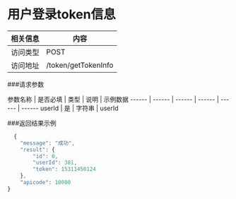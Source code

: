 
# 用户登录token信息
 相关信息 | 内容
 ------ | ------
 访问类型 | POST
 访问地址 | /token/getTokenInfo

###请求参数

 参数名称 | 是否必填 | 类型 | 说明 | 示例数据
 ------ | ------ | ------ | ------ | ------ | ------
 userId | 是 | 字符串 | userId

###返回结果示例

```javascript
  {
    "message": "成功",
    "result": {
        "id": 0,
        "userId": 381,
        "token": 15311450124
    },
    "apicode": 10000
}



```
